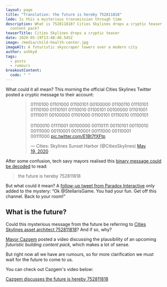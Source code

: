 ```yaml
---
layout: page
title: "Translation: the future is hereby 752811818"
lede: Is this a mysterious transmission through time
description: What is 752811818? Cities Skylines drops a cryptic teaser for a new
  content pack?
teaserTitle: Cities Skylines drops a cryptic teaser
date: 2020-05-19T13:48:40.545Z
image: /media/child-health-center.jpg
imageAlt: A futuristic skyscraper towers over a modern city
author: ashkyd
tags:
  - posts
  - rumours
breakoutContent:
  code: " "
---
```

What could it all mean? This morning the official Cities Skylines Twitter posted a cryptic message to their account:

<figure class="aligncenter"><blockquote class="twitter-tweet" data-dnt="true"><p lang="und" dir="ltr">01110100 01101000 01100101 00100000 01100110 01110101 01110100 01110101 01110010 01100101 00100000 01101001 01110011 00100000 01101000 01100101 01110010 01100101 <br><br>01100010 01111001 00100000 00110111 00110101 00110010 00111000 00110001 00110001 00111000 00110001 00111000 <a href="https://t.co/E1Bt7fXFtp">pic.twitter.com/E1Bt7fXFtp</a></p>&mdash; Cities: Skylines Sunset Harbor (@CitiesSkylines) <a href="https://twitter.com/CitiesSkylines/status/1262715912672731143?ref_src=twsrc%5Etfw">May 19, 2020</a></blockquote></figure>

After some confusion, tech savy mayors realised this [binary message could be decoded](https://cryptii.com/pipes/binary-to-text) to read: 

>the future is hereby 752811818

But what could it mean? A [follow-up tweet from Paradox Interactive](https://twitter.com/PdxInteractive/status/1262728449258598401) only added to the mystery: “Ok @StellarisGame. You had your fun. Get off this channel. Back to your room!”

## What is the future?

Could this mysterious message from the future be referring to [Cities Skylines asset architect 752811818](https://steamcommunity.com/profiles/76561198278524798/myworkshopfiles/?appid=255710)? And if so, why?

[Mayor Cazgem](https://twitch.tv/cazgem) posted a video discussing the plausibility of an upcoming <em>futuristic building content pack</em>, which makes a lot of sense.

But right now all we have are rumours, so for more clarification we must wait for the future to come to us.

You can check out Cazgem's video below:

<a href="https://www.youtube.com/watch?v=QTyNDId0blc" class="embed">Cazgem discusses the future is hereby 752811818</a>